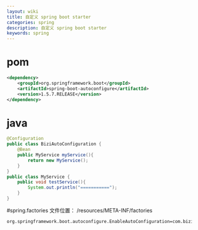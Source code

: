 ```yaml
---
layout: wiki
title: 自定义 spring boot starter
categories: spring
description: 自定义 spring boot starter
keywords: spring
---
```

# pom
```xml
<dependency>
    <groupId>org.springframework.boot</groupId>
    <artifactId>spring-boot-autoconfigure</artifactId>
    <version>1.5.7.RELEASE</version>
</dependency>
```
# java
```java
@Configuration
public class BiziAutoConfiguration {
    @Bean
    public MyService myService(){
        return new MyService();
    }
}
public class MyService {
    public void testService(){
        System.out.println("===========");
    }
}
```

#spring.factories
文件位置： /resources/META-INF/factories
```properties
org.springframework.boot.autoconfigure.EnableAutoConfiguration=com.bizi.starter.BiziAutoConfiguration
```